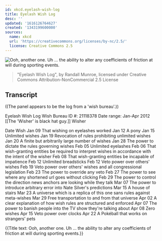 ```yaml
---
id: xkcd.eyelash-wish-log
title: Eyelash Wish Log
desc: ''
updated: '1616126764627'
created: '1343199600000'
sources:
  name: xkcd
  url: 'https://creativecommons.org/licenses/by-nc/2.5/'
  license: Creative Commons 2.5
---
```

![Ooh, another one. Uh ... the ability to alter any coefficients of friction at will during sporting events.](https://imgs.xkcd.com/comics/eyelash_wish_log.png)
> "Eyelash Wish Log", by Randall Munroe, licensed under Creative Commons Attribution-NonCommercial 2.5 License

## Transcript
((The panel appears to be the log from a 'wish bureau'.))

Eyelash Wish Log
   Wish Bureau ID #:
            21118378
         Date range:
        Jan-Apr 2012
[[The 'Wisher' is black hat guy.]]
Wisher

Date    Wish
Jan 09  That wishing on eyelashes worked
Jan 12  A pony
Jan 15  Unlimited wishes
Jan 19  Revocation of rules prohibiting unlimited wishes
Jan 20  A finite but arbitrarily large number of wishes
Jan 28  The power to dictate the rules governing wishes
Feb 05  Unlimited eyelashes
Feb 06  That wish-granting entities be required to interpret wishes in accordance with the intent of the wisher
Feb 08  That wish-granting entities be incapable of impatience
Feb 12  Unlimited breadsticks
Feb 12  Veto power over others' wishes
Feb 19  Veto power over others' wishes and all congressional legislation
Feb 23  The power to override any veto
Feb 27  The power to see where any shortened url goes without clicking
Feb 29  The power to control the direction news anchors are looking while they talk
Mar 07  The power to introduce arbitrary error into Nate Silver's predictions
Mar 15  A house of stairs
Mar 23  A universe which is a replica of this one sans rules against meta-wishes
Mar 29  Free transportation to and from that universe
Apr 02  A clear explanation of how wish rules are structured and enforced
Apr 07  The power to banish people into the TV show they're talking about
Apr 08  Zero wishes
Apr 15  Veto power over clocks
Apr 22  A Pokéball that works on strangers' pets

{{Title text: Ooh, another one. Uh ... the ability to alter any coefficients of friction at will during sporting events.}}
